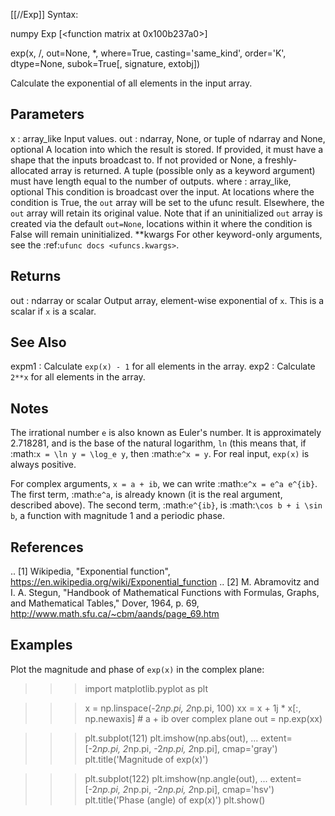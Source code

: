 [[//Exp]]
Syntax:

  numpy Exp [<function matrix at 0x100b237a0>]

exp(x, /, out=None, *, where=True, casting='same_kind', order='K', dtype=None, subok=True[, signature, extobj])

Calculate the exponential of all elements in the input array.

Parameters
----------
x : array_like
    Input values.
out : ndarray, None, or tuple of ndarray and None, optional
    A location into which the result is stored. If provided, it must have
    a shape that the inputs broadcast to. If not provided or None,
    a freshly-allocated array is returned. A tuple (possible only as a
    keyword argument) must have length equal to the number of outputs.
where : array_like, optional
    This condition is broadcast over the input. At locations where the
    condition is True, the `out` array will be set to the ufunc result.
    Elsewhere, the `out` array will retain its original value.
    Note that if an uninitialized `out` array is created via the default
    ``out=None``, locations within it where the condition is False will
    remain uninitialized.
**kwargs
    For other keyword-only arguments, see the
    :ref:`ufunc docs <ufuncs.kwargs>`.

Returns
-------
out : ndarray or scalar
    Output array, element-wise exponential of `x`.
    This is a scalar if `x` is a scalar.

See Also
--------
expm1 : Calculate ``exp(x) - 1`` for all elements in the array.
exp2  : Calculate ``2**x`` for all elements in the array.

Notes
-----
The irrational number ``e`` is also known as Euler's number.  It is
approximately 2.718281, and is the base of the natural logarithm,
``ln`` (this means that, if :math:`x = \ln y = \log_e y`,
then :math:`e^x = y`. For real input, ``exp(x)`` is always positive.

For complex arguments, ``x = a + ib``, we can write
:math:`e^x = e^a e^{ib}`.  The first term, :math:`e^a`, is already
known (it is the real argument, described above).  The second term,
:math:`e^{ib}`, is :math:`\cos b + i \sin b`, a function with
magnitude 1 and a periodic phase.

References
----------
.. [1] Wikipedia, "Exponential function",
       https://en.wikipedia.org/wiki/Exponential_function
.. [2] M. Abramovitz and I. A. Stegun, "Handbook of Mathematical Functions
       with Formulas, Graphs, and Mathematical Tables," Dover, 1964, p. 69,
       http://www.math.sfu.ca/~cbm/aands/page_69.htm

Examples
--------
Plot the magnitude and phase of ``exp(x)`` in the complex plane:

>>> import matplotlib.pyplot as plt

>>> x = np.linspace(-2*np.pi, 2*np.pi, 100)
>>> xx = x + 1j * x[:, np.newaxis] # a + ib over complex plane
>>> out = np.exp(xx)

>>> plt.subplot(121)
>>> plt.imshow(np.abs(out),
...            extent=[-2*np.pi, 2*np.pi, -2*np.pi, 2*np.pi], cmap='gray')
>>> plt.title('Magnitude of exp(x)')

>>> plt.subplot(122)
>>> plt.imshow(np.angle(out),
...            extent=[-2*np.pi, 2*np.pi, -2*np.pi, 2*np.pi], cmap='hsv')
>>> plt.title('Phase (angle) of exp(x)')
>>> plt.show()